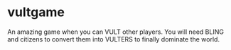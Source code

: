 # vultgame
An amazing game when you can VULT other players. You will need BLING and citizens to convert them into VULTERS to finally dominate the world.
